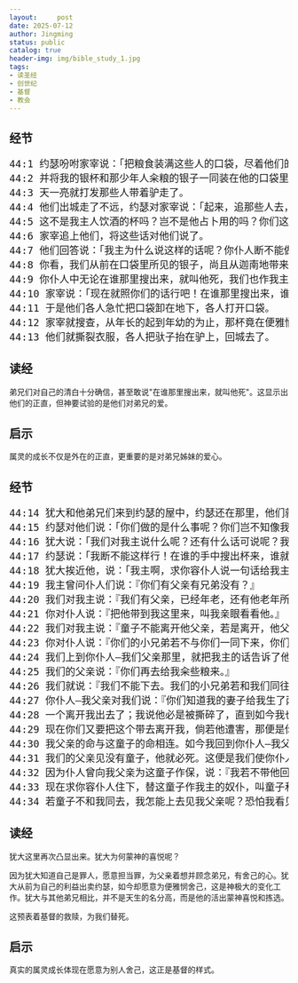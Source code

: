 ```yaml
---
layout:     post
date: 2025-07-12
author: Jingming
status: public
catalog: true
header-img: img/bible_study_1.jpg
tags:
- 读圣经
- 创世纪
- 基督
- 教会
---
```


## 经节
<pre style="font-size: 18px;">
44:1 约瑟吩咐家宰说：「把粮食装满这些人的口袋，尽着他们的驴所能驮的，又把各人的银子放在各人的口袋里，
44:2 并将我的银杯和那少年人籴粮的银子一同装在他的口袋里。」家宰就照约瑟所说的话行了；
44:3 天一亮就打发那些人带着驴走了。
44:4 他们出城走了不远，约瑟对家宰说：「起来，追那些人去，追上了就对他们说：『你们为什么以恶报善呢？
44:5 这不是我主人饮酒的杯吗？岂不是他占卜用的吗？你们这样行是作恶了。』」
44:6 家宰追上他们，将这些话对他们说了。
44:7 他们回答说：「我主为什么说这样的话呢？你仆人断不能做这样的事。
44:8 你看，我们从前在口袋里所见的银子，尚且从迦南地带来还你，我们怎能从你主人家里偷窃金银呢？
44:9 你仆人中无论在谁那里搜出来，就叫他死，我们也作我主的奴仆。」
44:10 家宰说：「现在就照你们的话行吧！在谁那里搜出来，谁就作我的奴仆；其余的都没有罪。」
44:11 于是他们各人急忙把口袋卸在地下，各人打开口袋。
44:12 家宰就搜查，从年长的起到年幼的为止，那杯竟在便雅悯的口袋里搜出来。
44:13 他们就撕裂衣服，各人把驮子抬在驴上，回城去了。
</pre>

## 读经

弟兄们对自己的清白十分确信，甚至敢说"在谁那里搜出来，就叫他死"。这显示出他们的正直，但神要试验的是他们对弟兄的爱。

## 启示

属灵的成长不仅是外在的正直，更重要的是对弟兄姊妹的爱心。

## 经节
<pre style="font-size: 18px;">
44:14 犹大和他弟兄们来到约瑟的屋中，约瑟还在那里，他们就在他面前俯伏于地。
44:15 约瑟对他们说：「你们做的是什么事呢？你们岂不知像我这样的人必能占卜吗？」
44:16 犹大说：「我们对我主说什么呢？还有什么话可说呢？我们怎能自己表白出来呢？　神已经查出仆人的罪孽了。我们与那在他手中搜出杯来的都是我主的奴仆。」
44:17 约瑟说：「我断不能这样行！在谁的手中搜出杯来，谁就作我的奴仆；至于你们，可以平平安安地上你们父亲那里去。」
44:18 犹大挨近他，说：「我主啊，求你容仆人说一句话给我主听，不要向仆人发烈怒，因为你如同法老一样。
44:19 我主曾问仆人们说：『你们有父亲有兄弟没有？』
44:20 我们对我主说：『我们有父亲，已经年老，还有他老年所生的一个小孩子。他哥哥死了，他母亲只撇下他一人，他父亲疼爱他。』
44:21 你对仆人说：『把他带到我这里来，叫我亲眼看看他。』
44:22 我们对我主说：『童子不能离开他父亲，若是离开，他父亲必死。』
44:23 你对仆人说：『你们的小兄弟若不与你们一同下来，你们就不得再见我的面。』
44:24 我们上到你仆人—我们父亲那里，就把我主的话告诉了他。
44:25 我们的父亲说：『你们再去给我籴些粮来。』
44:26 我们就说：『我们不能下去。我们的小兄弟若和我们同往，我们就可以下去。因为，小兄弟若不与我们同往，我们必不得见那人的面。』
44:27 你仆人—我父亲对我们说：『你们知道我的妻子给我生了两个儿子。
44:28 一个离开我出去了；我说他必是被撕碎了，直到如今我也没有见他。
44:29 现在你们又要把这个带去离开我，倘若他遭害，那便是你们使我白发苍苍、悲悲惨惨地下阴间去了。』
44:30 我父亲的命与这童子的命相连。如今我回到你仆人—我父亲那里，若没有童子与我们同在，
44:31 我们的父亲见没有童子，他就必死。这便是我们使你仆人—我们的父亲白发苍苍、悲悲惨惨地下阴间去了。
44:32 因为仆人曾向我父亲为这童子作保，说：『我若不带他回来交给父亲，我便在父亲面前永远担罪。』
44:33 现在求你容仆人住下，替这童子作我主的奴仆，叫童子和他哥哥们一同上去。
44:34 若童子不和我同去，我怎能上去见我父亲呢？恐怕我看见灾祸临到我父亲身上。」
</pre>

## 读经

犹大这里再次凸显出来。犹大为何蒙神的喜悦呢？

因为犹大知道自己是罪人，愿意担当罪，为父亲着想并顾念弟兄，有舍己的心。犹大从前为自己的利益出卖约瑟，如今却愿意为便雅悯舍己，这是神极大的变化工作。犹大与其他弟兄相比，并不是天生的名分高，而是他的活出蒙神喜悦和拣选。

这预表着基督的救赎，为我们替死。

## 启示

真实的属灵成长体现在愿意为别人舍己，这正是基督的样式。